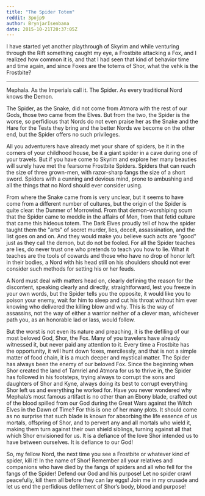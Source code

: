 ```yaml
---
title: "The Spider Totem"
reddit: 3pojp9
author: BrynjarIsenbana
date: 2015-10-21T20:37:05Z
---
```


I have started yet another playthrough of Skyrim and while venturing through the Rift something caught my eye, a Frostbite attacking a Fox, and I realized how common it is, and that I had seen that kind of behavior time and time again, and since Foxes are the totems of Shor, what the vehk is the Frostbite?

***

Mephala. As the Imperials call it. The Spider. As every traditional Nord knows the Demon.

The Spider, as the Snake, did not come from Atmora with the rest of our Gods, those two came from the Elves. But from the two, the Spider is the worse, so perfidious that Nords do not even praise her as the Snake and the Hare for the Tests they bring and the better Nords we become on the other end, but the Spider offers no such privileges.

All you adventurers have already met your share of spiders, be it in the corners of your childhood house, be it a giant spider in a cave during one of your travels. But if you have come to Skyrim and explore her many beauties will surely have met the fearsome Frostbite Spiders. Spiders that can reach the size of three grown-men, with razor-sharp fangs the size of a short sword. Spiders with a cunning and devious mind, prone to ambushing and all the things that no Nord should ever consider using.

From where the Snake came from is very unclear, but it seems to have come from a different number of cultures, but the origin of the Spider is quite clear: the Dunmer of Morrowind. From that demon-worshiping scum that the Spider came to meddle in the affairs of Men, from that fetid culture that came this hideous totem. The Dark Elves proudly tell of how the spider taught them the "arts" of secret murder, lies, deceit, assassination, and the list goes on and on. And they would make you believe such acts are "good" just as they call the demon, but do not be fooled. For all the Spider teaches are lies, do never trust one who pretends to teach you how to lie. What it teaches are the tools of cowards and those who have no drop of honor left in their bodies, a Nord with his head still on his shoulders should not ever consider such methods for setting his or her feuds.

A Nord must deal with matters head on, clearly defining the reason for the discontent, speaking clearly and directly, straightforward, lest you freeze in your own words, but the Spider tells you the opposite, it would like you to poison your enemy, wait for him to sleep and cut his throat without him ever knowing who delivered the killing blow and why. This is the way of assassins, not the way of either a warrior neither of a clever man, whichever path you, as an honorable lad or lass, would follow.

But the worst is not even its nature and preaching, it is the defiling of our most beloved God, Shor, the Fox. Many of you travelers have already witnessed it, but never paid any attention to it. Every time a Frostbite has the opportunity, it will hunt down foxes, mercilessly, and that is not a simple matter of food chain, it is a much deeper and mystical matter. The Spider has always been the enemy of our beloved Fox. Since the beginning when Shor created the land of Tamriel and Atmora for us to thrive in, the Spider has followed in his footsteps, trying always to corrupt the sons and daughters of Shor and Kyne, always doing its best to corrupt everything Shor left us and everything he worked for. Have you never wondered why Mephala’s most famous artifact is no other than an Ebony blade, crafted out of the blood spilled from our God during the Great Wars against the Witch Elves in the Dawn of Time? For this is one of her many plots. It should come as no surprise that such blade is known for absorbing the life essence of us mortals, offspring of Shor, and to pervert any and all mortals who wield it, making them turn against their own shield siblings, turning against all that which Shor envisioned for us. It is a defiance of the love Shor intended us to have between ourselves. It is defiance to our God!

So, my fellow Nord, the next time you see a Frostbite or whatever kind of spider, kill it! In the name of Shor! Remember all your relatives and companions who have died by the fangs of spiders and all who fell for the fangs of the Spider! Defend our God and his purpose! Let no spider crawl peacefully, kill them all before they can lay eggs! Join me in my crusade and let us end the perfidious defilement of Shor’s body, blood and purpose!
